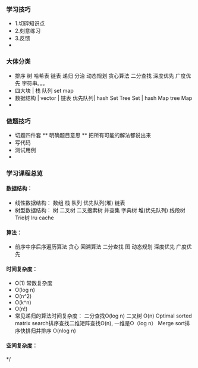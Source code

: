 ### 学习技巧
 * 1.切碎知识点
 * 2.刻意练习
 * 3.反馈
 * 
### 大体分类
 * 排序 树 哈希表 链表 递归 分治 动态规划 贪心算法 二分查找 深度优先 广度优先 字符串。。。
 * 四大块   |    栈        队列               set                  map
 * 数据结构 |  vector | 链表 优先队列| hash Set  Tree Set | hash Map  tree Map
 * 
### 做题技巧
 * 切题四件套
 **  明确题目意思
 **  把所有可能的解法都说出来
 * 写代码
 * 测试用例
 * 
### 学习课程总览
#### 数据结构：
 * 线性数据结构： 数组 栈 队列 优先队列(堆) 链表
 * 树型数据结构： 树 二叉树 二叉搜索树 并查集 字典树 堆(优先队列) 线段树  Trie树  lru cache
#### 算法：
 * 前序中序后序遍历算法 贪心 回溯算法 二分查找 图 动态规划 深度优先 广度优先
#### 时间复杂度：
 * O(1) 常数复杂度
 * O(log n)
 * O(n^2)
 * O(k^n)
 * O(n!)
 * 常见递归的算法时间复杂度： 二分查找O(log n) 二叉树 O(n) Optimal sorted matrix search排序查找二维矩阵查找O(n), 一维是O（log n） Merge sort排序快排归并排序 O(nlog n)
#### 空间复杂度：
 */
